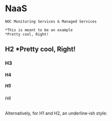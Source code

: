 # NaaS

	NOC Monitoring Services & Managed Services

	*This is meant to be an example
	*Pretty cool, Right!
	
## H2 *Pretty cool, Right!
### H3
#### H4
##### H5
###### H6

Alternatively, for H1 and H2, an underline-ish style:


